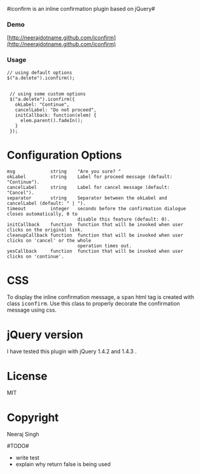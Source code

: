 #iconfirm is an inline confirmation plugin based on jQuery#

### Demo

[http://neerajdotname.github.com/iconfirm](http://neerajdotname.github.com/iconfirm)

### Usage 

    // using default options
    $("a.delete").iconfirm();


     // using some custom options
     $("a.delete").iconfirm({
       okLabel: "Continue",
       cancelLabel: "Do not proceed",
       initCallback: function(elem) {
         elem.parent().fadeIn();
       }
     });

# Configuration Options #

    msg             string    "Are you sure? "
    okLabel         string    Label for proceed message (default: "Continue").
    cancelLabel     string    Label for cancel message (default: "Cancel").
    separator       string    Separator between the okLabel and cancelLabel (default: " | ").
    timeout         integer   seconds before the confirmation dialogue closes automatically, 0 to 
                              disable this feature (default: 0).
    initCallback    function  function that will be invoked when user clicks on the original link.
    cleanupCallback function  function that will be invoked when user clicks on 'cancel' or the whole 
                              operation times out.
    yesCallback     function  function that will be invoked when user clicks on 'continue'.

# CSS #

To display the inline confirmation message, a <tt>span</tt> html tag is created with class <tt>iconfirm</tt>. Use this class to properly decorate the confirmation message using css.

# jQuery version #

I have tested this plugin with jQuery 1.4.2 and 1.4.3 .

# License

MIT

# Copyright

Neeraj Singh

#TODO#
* write test
* explain why return false is being used
